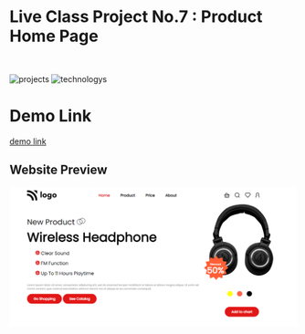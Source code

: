 # Live Class Project No.7 : Product Home Page

</br>

![projects](https://img.shields.io/badge/Live%20Class%20Project%20No.7-Plant%20Tree%20Landing%20Page-lightgrey) ![technologys](https://img.shields.io/badge/Technologies-HTML%2FCSS-yellow)

# Demo Link

[demo link](https://producthomepage-07.netlify.app/)

## Website Preview

![preview](./images/product-home-page.png)
